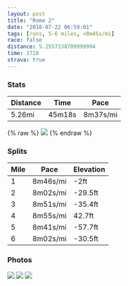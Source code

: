 ```yaml
---
layout: post
title: "Rome 2"
date: "2018-07-22 06:59:01"
tags: [runs, 5-6 miles, <8m45s/mi]
race: false
distance: 5.2557338709999994
time: 2718
strava: true
---
```


### Stats

| Distance | Time | Pace |
|----------|------|------|
|5.26mi|45m18s|8m37s/mi|

{% raw %}
<img src='https://maps.googleapis.com/maps/api/staticmap?maptype=roadmap&path=enc:yht~Faq`kA~BrCfCtQlB~C_DzDqGbAm@hHtSrLiSbF`@hGnH[^cBmH{AFvEjG]TmCcIWoAzKb@rSxKbCfLtJvXqBbFwPuEaa@_@nBwUjIo@pB}A_BvAsEy@}BsUb@F~ExFC`@yDkI}Ai@hEdCxAlFaADoDgBaAZiL{H}FnAgGzEDdEiF_Pyu@~CoNbC|E?_FqF{CgBvA&key=AIzaSyC1MId7bFpkLXNAaYhBSTb8jLyiSqzbDtM&size=800x800&markers=color:yellow|label:S|41.88829,12.45985&markers=color:green|label:F|41.889370000000014,12.46691'>
{% endraw %}

### Splits

| Mile | Pace | Elevation |
|------|------|-----------|
|1|8m46s/mi|-2ft|
|2|8m02s/mi|-29.5ft|
|3|8m51s/mi|-35.4ft|
|4|8m55s/mi|42.7ft|
|5|8m41s/mi|-57.7ft|
|6|8m02s/mi|-30.5ft|

### Photos
<img src='https://dgtzuqphqg23d.cloudfront.net/XMu5dnboQG6i5HUqQY2QvOqabV7B9730Cf0Q4XJ2xbw-576x768.jpg'>

<img src='https://dgtzuqphqg23d.cloudfront.net/X7ZqcMX20eozEVns4U7GNV0OQtPv_qvlkHUH_c2fYrE-576x768.jpg'>

<img src='https://dgtzuqphqg23d.cloudfront.net/AuZthzf0wC0inMllBWq_vHQTUoMDaxxubC-Qq3IG-tc-768x576.jpg'>
